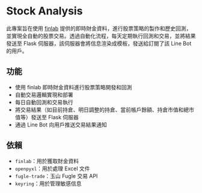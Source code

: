 # Stock Analysis

此專案旨在使用 [finlab](https://ai.finlab.tw/) 提供的即時財金資料，進行股票策略的製作和歷史回測，並實現全自動的股票交易。透過自動化流程，每天定期執行回測和交易，並將結果發送至 Flask 伺服器，該伺服器會將信息渲染成模板，發送給訂閱了該 Line Bot 的用戶。

## 功能
- 使用 finlab 即時財金資料進行股票策略開發和回測
- 自動交易邏輯實現和部署
- 每日自動回測和交易執行
- 將交易結果（如目前持倉、明日調整的持倉、當前帳戶餘額、持倉市值和總市值等）發送至 Flask 伺服器
- 通過 Line Bot 向用戶推送交易結果通知

## 依賴
- `finlab`：用於獲取財金資料
- `openpyxl`：用於處理 Excel 文件
- `fugle-trade`：玉山 Fugle 交易 API
- `keyring`：用於管理敏感信息